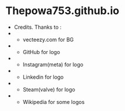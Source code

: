 # Thepowa753.github.io
- Credits. Thanks to :
- - vecteezy.com for BG
- - GitHub for logo
- - Instagram(meta) for logo
- - Linkedin for logo
- - Steam(valve) for logo
- - Wikipedia for some logos